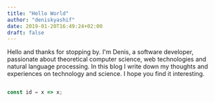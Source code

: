 ```yaml
---
title: "Hello World"
author: "deniskyashif"
date: 2019-01-20T16:49:24+02:00
draft: false
---
```


Hello and thanks for stopping by. I'm Denis, a software developer, passionate about theoretical computer science, web technologies and natural language processing. In this blog I write down my thoughts and experiences on technology and science. I hope you find it interesting.

```javascript

const id = x => x;

```
